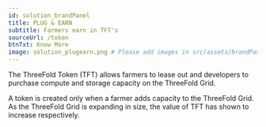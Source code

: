 ```yaml
---
id: solution_brandPanel
title: PLUG & EARN
subtitle: Farmers earn in TFT's
sourceUrl: /token
btnTxt: Know More
image: solution_plugearn.png # Please add images in src/assets/brandPanel/\
---
```


The ThreeFold Token (TFT) allows farmers to lease out and developers to purchase compute and storage capacity on the ThreeFold Grid.

A token is created only when a farmer adds capacity to the ThreeFold Grid. As the ThreeFold Grid is expanding in size, the value of TFT has shown to increase respectively.

